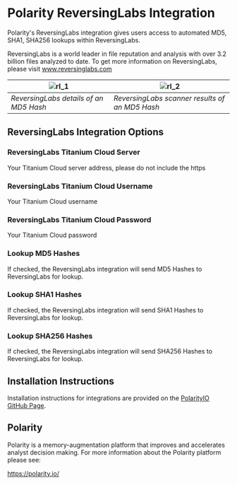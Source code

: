# Polarity ReversingLabs Integration

Polarity's ReversingLabs integration gives users access to automated MD5, SHA1, SHA256 lookups within ReversingLabs.

ReversingLabs is a world leader in file reputation and analysis with over 3.2 billion files analyzed to date. To get more information on ReversingLabs, please visit www.reversinglabs.com

| ![rl_1](https://user-images.githubusercontent.com/22529325/29779502-bfab2678-8be0-11e7-9821-70d3d212c0c6.png) | ![rl_2](https://user-images.githubusercontent.com/22529325/29779529-d6cf7d72-8be0-11e7-87d1-f3dfb457f98f.png) |
|---|---|
|*ReversingLabs details of an MD5 Hash* | *ReversingLabs scanner results of an MD5 Hash* |

## ReversingLabs Integration Options

### ReversingLabs Titanium Cloud Server

Your Titanium Cloud server address, please do not include the https

### ReversingLabs Titanium Cloud Username

Your Titanium Cloud username

### ReversingLabs Titanium Cloud Password

Your Titanium Cloud password

### Lookup MD5 Hashes

If checked, the ReversingLabs integration will send MD5 Hashes to ReversingLabs for lookup.

### Lookup SHA1 Hashes

If checked, the ReversingLabs integration will send SHA1 Hashes to ReversingLabs for lookup.

### Lookup SHA256 Hashes

If checked, the ReversingLabs integration will send SHA256 Hashes to ReversingLabs for lookup.

## Installation Instructions

Installation instructions for integrations are provided on the [PolarityIO GitHub Page](https://polarityio.github.io/).

## Polarity

Polarity is a memory-augmentation platform that improves and accelerates analyst decision making.  For more information about the Polarity platform please see:

https://polarity.io/